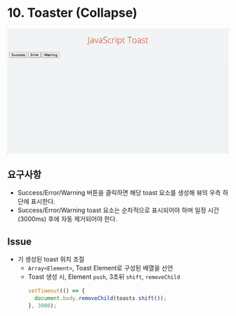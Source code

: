 # 10. Toaster (Collapse)

![Toaster](/images/toast-ui.gif)

## 요구사항

- Success/Error/Warning 버튼을 클릭하면 해당 toast 요소를 생성해 뷰의 우측 하단에 표시한다.
- Success/Error/Warning toast 요소는 순차적으로 표시되어야 하며 일정 시간(3000ms) 후에 자동 제거되어야 한다.

## Issue

- 기 생성된 toast 위치 조절
  - `Array<Element>`, Toast Element로 구성된 배열을 선언
  - Toast 생성 시, Element `push`, 3초뒤 `shift`, `removeChild`
    ```javascript
    setTimeout(() => {
      document.body.removeChild(toasts.shift());
    }, 3000);
    ```
